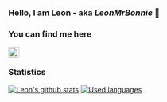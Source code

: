 ### Hello, I am Leon - aka *LeonMrBonnie* 👋

### You can find me here

[<img align="left" title="LeonMrBonnie#9840" alt="Discord" width="22px" src="https://cdn.jsdelivr.net/npm/simple-icons@v3/icons/discord.svg" />](#)

<br />

### Statistics

[![Leon's github stats](https://github-readme-stats.vercel.app/api?username=leonmrbonnie&theme=tokyonight)](https://github.com/anuraghazra/github-readme-stats)
[![Used languages](https://github-readme-stats.vercel.app/api/top-langs/?username=leonmrbonnie&layout=compact)](https://github.com/anuraghazra/github-readme-stats)

<br />
